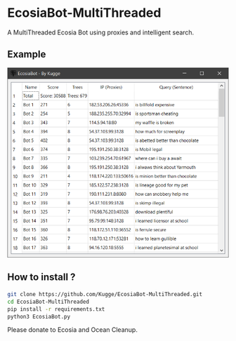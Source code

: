 # EcosiaBot-MultiThreaded
A MultiThreaded Ecosia Bot using proxies and intelligent search.

## Example
![Example pic](https://github.com/Kugge/EcosiaBot-Utilities/blob/master/Example.PNG?raw=true)


## How to install ?
```bash
git clone https://github.com/Kugge/EcosiaBot-MultiThreaded.git
cd EcosiaBot-MultiThreaded
pip install -r requirements.txt
python3 EcosiaBot.py
```

Please donate to Ecosia and Ocean Cleanup.
